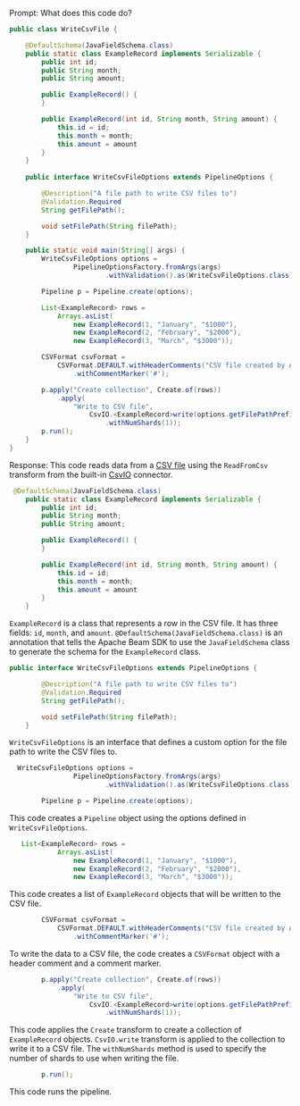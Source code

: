 Prompt:
What does this code do?

```java
public class WriteCsvFile {

    @DefaultSchema(JavaFieldSchema.class)
    public static class ExampleRecord implements Serializable {
        public int id;
        public String month;
        public String amount;

        public ExampleRecord() {
        }

        public ExampleRecord(int id, String month, String amount) {
            this.id = id;
            this.month = month;
            this.amount = amount
        }
    }
    
    public interface WriteCsvFileOptions extends PipelineOptions {

        @Description("A file path to write CSV files to")
        @Validation.Required
        String getFilePath();

        void setFilePath(String filePath);
    }

    public static void main(String[] args) {
        WriteCsvFileOptions options =
                PipelineOptionsFactory.fromArgs(args)
                        .withValidation().as(WriteCsvFileOptions.class);

        Pipeline p = Pipeline.create(options);

        List<ExampleRecord> rows =
            Arrays.asList(
                new ExampleRecord(1, "January", "$1000"),
                new ExampleRecord(2, "February", "$2000"),
                new ExampleRecord(3, "March", "$3000"));

        CSVFormat csvFormat =
            CSVFormat.DEFAULT.withHeaderComments("CSV file created by Apache Beam")
                .withCommentMarker('#');

        p.apply("Create collection", Create.of(rows))
            .apply(
                "Write to CSV file",
                    CsvIO.<ExampleRecord>write(options.getFilePathPrefix(), csvFormat)
                        .withNumShards(1));
        p.run();
    }
}

```
Response:
This code reads data from a [CSV file](https://en.wikipedia.org/wiki/Comma-separated_values) using the `ReadFromCsv` transform from the built-in [CsvIO](https://beam.apache.org/releases/javadoc/current/org/apache/beam/sdk/io/csv/CsvIO.html) connector.

```java
 @DefaultSchema(JavaFieldSchema.class)
    public static class ExampleRecord implements Serializable {
        public int id;
        public String month;
        public String amount;

        public ExampleRecord() {
        }

        public ExampleRecord(int id, String month, String amount) {
            this.id = id;
            this.month = month;
            this.amount = amount
        }
    }
```
`ExampleRecord` is a class that represents a row in the CSV file. It has three fields: `id`, `month`, and `amount`. `@DefaultSchema(JavaFieldSchema.class)` is an annotation that tells the Apache Beam SDK to use the `JavaFieldSchema` class to generate the schema for the `ExampleRecord` class.

```java
public interface WriteCsvFileOptions extends PipelineOptions {

        @Description("A file path to write CSV files to")
        @Validation.Required
        String getFilePath();

        void setFilePath(String filePath);
    }
```
`WriteCsvFileOptions` is an interface that defines a custom option for the file path to write the CSV files to.

```java
  WriteCsvFileOptions options =
                PipelineOptionsFactory.fromArgs(args)
                        .withValidation().as(WriteCsvFileOptions.class);

        Pipeline p = Pipeline.create(options);
```
This code creates a `Pipeline` object using the options defined in `WriteCsvFileOptions`.

```java
   List<ExampleRecord> rows =
            Arrays.asList(
                new ExampleRecord(1, "January", "$1000"),
                new ExampleRecord(2, "February", "$2000"),
                new ExampleRecord(3, "March", "$3000"));
```
This code creates a list of `ExampleRecord` objects that will be written to the CSV file.

```java
        CSVFormat csvFormat =
            CSVFormat.DEFAULT.withHeaderComments("CSV file created by Apache Beam")
                .withCommentMarker('#');
```
To write the data to a CSV file, the code creates a `CSVFormat` object with a header comment and a comment marker.

```java
        p.apply("Create collection", Create.of(rows))
            .apply(
                "Write to CSV file",
                    CsvIO.<ExampleRecord>write(options.getFilePathPrefix(), csvFormat)
                        .withNumShards(1));
```
This code applies the `Create` transform to create a collection of `ExampleRecord` objects. `CsvIO.write` transform is applied to the collection to write it to a CSV file. The `withNumShards` method is used to specify the number of shards to use when writing the file.

```java
        p.run();
``` 
This code runs the pipeline.
